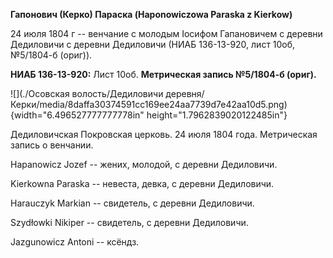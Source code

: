 **Гапонович (Керко) Параска (Haponowiczowa Paraska z Kierkow)**

24 июля 1804 г -- венчание с молодым Іосифом Гапановичем с деревни
Дедиловичи с деревни Дедиловичи (НИАБ 136-13-920, лист 10об, №5/1804-б
(ориг)).

**НИАБ 136-13-920:** Лист 10об. **Метрическая запись №5/1804-б (ориг).**

![](./Осовская волость/Дедиловичи деревня/Керки/media/8daffa30374591cc169ee24aa7739d7e42aa10d5.png){width="6.496527777777778in"
height="1.7962839020122485in"}

Дедиловичская Покровская церковь. 24 июля 1804 года. Метрическая запись
о венчании.

Hapanowicz Jozef -- жених, молодой, с деревни Дедиловичи.

Kierkowna Paraska -- невеста, девка, с деревни Дедиловичи.

Harauczyk Markian -- свидетель, с деревни Дедиловичи.

Szydłowki Nikiper -- свидетель, с деревни Дедиловичи.

Jazgunowicz Antoni -- ксёндз.
